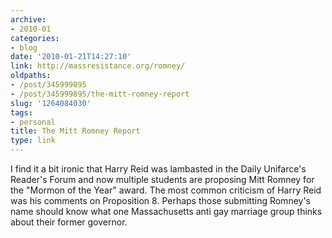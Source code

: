 ```yaml
---
archive:
- 2010-01
categories:
- blog
date: '2010-01-21T14:27:10'
link: http://massresistance.org/romney/
oldpaths:
- /post/345999895
- /post/345999895/the-mitt-romney-report
slug: '1264084030'
tags:
- personal
title: The Mitt Romney Report
type: link
---
```


I find it a bit ironic that Harry Reid was lambasted in the Daily
Unifarce's Reader's Forum and now multiple students are proposing Mitt
Romney for the "Mormon of the Year" award.  The most common criticism of
Harry Reid was his comments on Proposition 8. Perhaps those submitting
Romney's name should know what one Massachusetts anti gay marriage group
thinks about their former governor.

